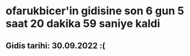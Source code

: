 # ofarukbicer'in gidisine son 6 gun 5 saat 20 dakika 59 saniye kaldi

## Gidis tarihi: 30.09.2022 :(